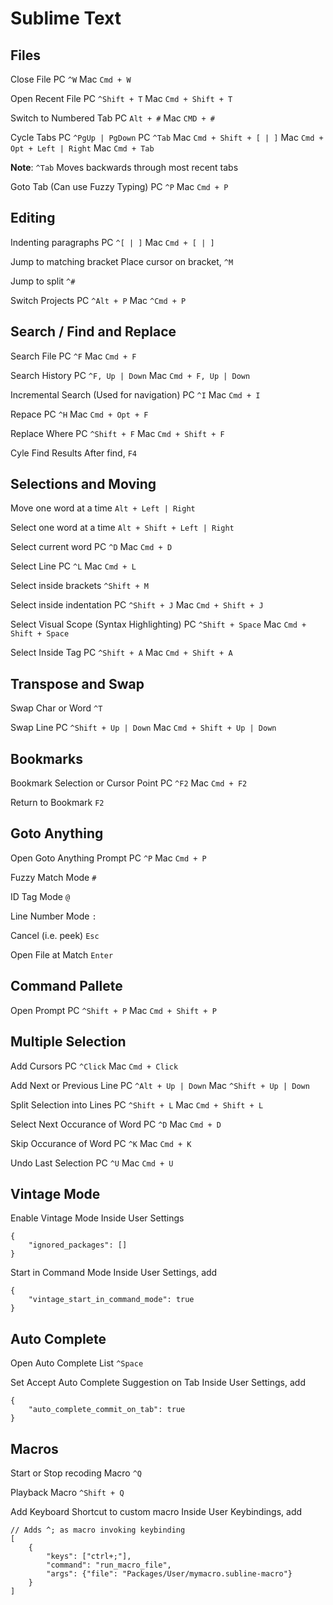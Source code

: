 # Sublime Text

## Files
Close File 
PC `^W`
Mac `Cmd + W`

Open Recent File 
PC `^Shift + T`
Mac `Cmd + Shift + T`

Switch to Numbered Tab 
PC `Alt + #` 
Mac `CMD + #`

Cycle Tabs
PC `^PgUp | PgDown`
PC `^Tab`
Mac `Cmd + Shift + [ | ]` 
Mac `Cmd + Opt + Left | Right`
Mac `Cmd + Tab`

**Note**: `^Tab` Moves backwards through most recent tabs

Goto Tab (Can use Fuzzy Typing)
PC `^P`
Mac `Cmd + P`

## Editing
Indenting paragraphs
PC `^[ | ]`
Mac `Cmd + [ | ]`

Jump to matching bracket
Place cursor on bracket, `^M`

Jump to split
`^#`

Switch Projects
PC `^Alt + P`
Mac `^Cmd + P`

## Search / Find and Replace
Search File
PC `^F`
Mac `Cmd + F`

Search History
PC `^F, Up | Down`
Mac `Cmd + F, Up | Down`

Incremental Search (Used for navigation)
PC `^I`
Mac `Cmd + I`

Repace
PC `^H`
Mac `Cmd + Opt + F`

Replace Where
PC `^Shift + F`
Mac `Cmd + Shift + F`

Cyle Find Results
After find, `F4`

## Selections and Moving
Move one word at a time
`Alt + Left | Right`

Select one word at a time
`Alt + Shift + Left | Right`

Select current word
PC `^D`
Mac `Cmd + D`

Select Line
PC `^L`
Mac `Cmd + L`

Select inside brackets
`^Shift + M`

Select inside indentation
PC `^Shift + J`
Mac `Cmd + Shift + J`

Select Visual Scope (Syntax Highlighting)
PC `^Shift + Space`
Mac `Cmd + Shift + Space`

Select Inside Tag
PC `^Shift + A`
Mac `Cmd + Shift + A`

## Transpose and Swap
Swap Char or Word
`^T`

Swap Line
PC `^Shift + Up | Down`
Mac `Cmd + Shift + Up | Down`

## Bookmarks
Bookmark Selection or Cursor Point
PC `^F2`
Mac `Cmd + F2`

Return to Bookmark
`F2`

## Goto Anything
Open Goto Anything Prompt
PC `^P`
Mac `Cmd + P`

Fuzzy Match Mode
`#`

ID Tag Mode
`@`

Line Number Mode
`:`

Cancel (i.e. peek)
`Esc`

Open File at Match
`Enter`

## Command Pallete
Open Prompt
PC `^Shift + P`
Mac `Cmd + Shift + P`

## Multiple Selection
Add Cursors
PC `^Click`
Mac `Cmd + Click`

Add Next or Previous Line
PC `^Alt + Up | Down`
Mac `^Shift + Up | Down`

Split Selection into Lines
PC `^Shift + L`
Mac `Cmd + Shift + L`

Select Next Occurance of Word
PC `^D`
Mac `Cmd + D`

Skip Occurance of Word
PC `^K`
Mac `Cmd + K`

Undo Last Selection
PC `^U`
Mac `Cmd + U`

## Vintage Mode
Enable Vintage Mode
Inside User Settings
```
{
	"ignored_packages": []
}
```

Start in Command Mode
Inside User Settings, add
```
{
	"vintage_start_in_command_mode": true
}
```

## Auto Complete
Open Auto Complete List
`^Space`

Set Accept Auto Complete Suggestion on Tab
Inside User Settings, add
```
{
	"auto_complete_commit_on_tab": true
}
```

## Macros
Start or Stop recoding Macro
`^Q`

Playback Macro
`^Shift + Q`

Add Keyboard Shortcut to custom macro
Inside User Keybindings, add
```
// Adds ^; as macro invoking keybinding
[
	{
    	"keys": ["ctrl+;"],
    	"command": "run_macro_file",
    	"args": {"file": "Packages/User/mymacro.subline-macro"}
    }
]
```
